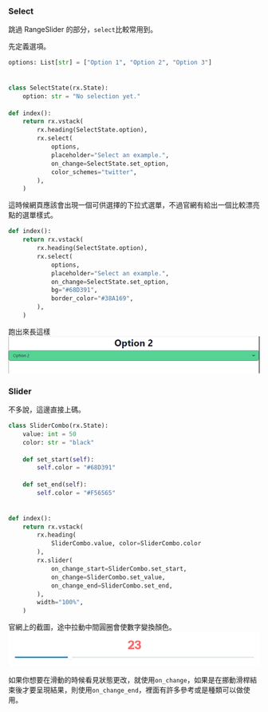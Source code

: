 ### Select

跳過 RangeSlider 的部分，`select`比較常用到。

先定義選項。
```python
options: List[str] = ["Option 1", "Option 2", "Option 3"]


class SelectState(rx.State):
    option: str = "No selection yet."

def index():
    return rx.vstack(
        rx.heading(SelectState.option),
        rx.select(
            options,
            placeholder="Select an example.",
            on_change=SelectState.set_option,
            color_schemes="twitter",
        ),
    )
```
這時候網頁應該會出現一個可供選擇的下拉式選單，不過官網有給出一個比較漂亮點的選單樣式。
```python
def index():
    return rx.vstack(
        rx.heading(SelectState.option),
        rx.select(
            options,
            placeholder="Select an example.",
            on_change=SelectState.set_option,
            bg="#68D391",
            border_color="#38A169",
        ),
    )
```
跑出來長這樣
![Alt text](image-3.png)

### Slider
不多說，這邊直接上碼。
```python
class SliderCombo(rx.State):
    value: int = 50
    color: str = "black"

    def set_start(self):
        self.color = "#68D391"

    def set_end(self):
        self.color = "#F56565"


def index():
    return rx.vstack(
        rx.heading(
            SliderCombo.value, color=SliderCombo.color
        ),
        rx.slider(
            on_change_start=SliderCombo.set_start,
            on_change=SliderCombo.set_value,
            on_change_end=SliderCombo.set_end,
        ),
        width="100%",
    )
```
官網上的截圖，途中拉動中間圓圈會使數字變換顏色。
![Alt text](image-4.png)

如果你想要在滑動的時候看見狀態更改，就使用`on_change`，如果是在挪動滑桿結束後才要呈現結果，則使用`on_change_end`，裡面有許多參考或是種類可以做使用。